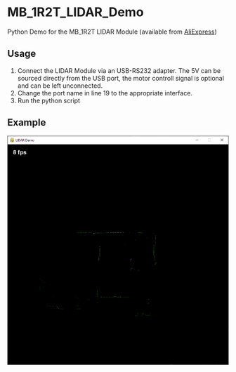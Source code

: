 # MB_1R2T_LIDAR_Demo
Python Demo for the MB_1R2T LIDAR Module (available from [AliExpress](https://www.aliexpress.com/item/1005002600906162.html))

## Usage
1. Connect the LIDAR Module via an USB-RS232 adapter. The 5V can be sourced directly from the USB port, the motor controll signal is optional and can be left unconnected.
2. Change the port name in line 19 to the appropriate interface.
3. Run the python script

## Example
![Example Output](/example.png)
